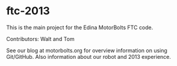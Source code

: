 ftc-2013
========

This is the main project for the Edina MotorBolts FTC code.

Contributors: Walt and Tom

See our blog at motorbolts.org for overview information on using Git/GitHub. Also information about our robot and 2013 experience.